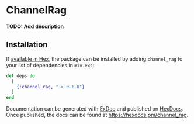 # ChannelRag

**TODO: Add description**

## Installation

If [available in Hex](https://hex.pm/docs/publish), the package can be installed
by adding `channel_rag` to your list of dependencies in `mix.exs`:

```elixir
def deps do
  [
    {:channel_rag, "~> 0.1.0"}
  ]
end
```

Documentation can be generated with [ExDoc](https://github.com/elixir-lang/ex_doc)
and published on [HexDocs](https://hexdocs.pm). Once published, the docs can
be found at <https://hexdocs.pm/channel_rag>.

